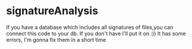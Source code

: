 # signatureAnalysis
If you have a database which includes all signatures of files,you can connect this code to your db. If you don't have I'll put it on :))
It has some errors, I'm gonna fix them in a short time 
